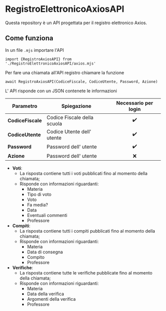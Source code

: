 # RegistroElettronicoAxiosAPI
Questa repository è un API progettata per il registro elettronico Axios.
## Come funziona
In un file `.mjs` importare l'API 

`import {RegistroAxiosAPI} from './RegistroElettronicoAxiosAPI/axios.mjs'`

Per fare una chiamata all'API registro chiamare la funzione

`await RegistroAxiosAPI(CodiceFiscale, CodiceUtente, Password, Azione)`

L' API risponde con un JSON contenete le informazioni

|    Parametro    |  Spiegazione | Necessario per login |
|-----------------|--------------|:----------------------:|
|**CodiceFiscale**|Codice Fiscale della scuola  |:heavy_check_mark:|
| **CodiceUtente**|Codice Utente dell' utente   |:heavy_check_mark:|
|   **Password**  | Password dell' utente       |:heavy_check_mark:|
|    **Azione**   | Password dell' utente       |:x:|


 - **Voti**: 
	  - La risposta contiene tutti i voti pubblicati fino al momento della chiamata;
	 - Risponde con informazioni riguardanti: 
		- Materia
		- Tipo di voto
		- Voto
  		- Fa media? 
		- Data
		- Eventuali commenti
		- Professore
- **Compiti**:
	- La risposta contiene tutti i compiti pubblicati fino al momento della chiamata;
	- Risponde con informazioni riguardanti:
		- Materia
		- Data di consegna
		- Compito
		- Professore
- **Verifiche**:
	- La risposta contiene tutte le verifiche pubblicate fino al momento della chiamata;
	- Risponde con informazioni riguardanti:
		- Materia
		- Data della verifica
		- Argomenti della verifica
		- Professore
